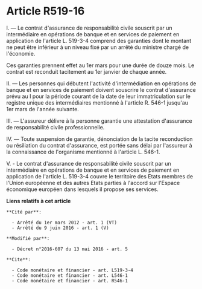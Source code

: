# Article R519-16

I. ― Le contrat d'assurance de responsabilité civile souscrit par un intermédiaire en opérations de banque et en services de
paiement en application de l'article L. 519-3-4 comprend des garanties dont le montant ne peut être inférieur à un niveau
fixé par un arrêté du ministre chargé de l'économie. 

Ces garanties prennent effet au 1er mars pour une durée de douze mois. Le contrat est reconduit tacitement au 1er janvier de
chaque année. 

II. ― Les personnes qui débutent l'activité d'intermédiation en opérations de banque et en services de paiement doivent
souscrire le contrat d'assurance prévu au I pour la période courant de la date de leur immatriculation sur le registre unique
des intermédiaires mentionné à l'article R. 546-1 jusqu'au 1er mars de l'année suivante. 

III. ― L'assureur délivre à la personne garantie une attestation d'assurance de responsabilité civile professionnelle. 

IV. ― Toute suspension de garantie, dénonciation de la tacite reconduction ou résiliation du contrat d'assurance, est portée
sans délai par l'assureur à la connaissance de l'organisme mentionné à l'article L. 546-1.

V. - Le contrat d'assurance de responsabilité civile souscrit par un intermédiaire en opérations de banque et en services de
paiement en application de l'article L. 519-3-4 couvre le territoire des Etats membres de l'Union européenne et des autres
Etats parties à l'accord sur l'Espace économique européen dans lesquels il propose ses services.

**Liens relatifs à cet article**

	**Cité par**:

	  - Arrêté du 1er mars 2012 - art. 1 (VT)
	  - Arrêté du 9 juin 2016 - art. 1 (V)

	**Modifié par**:

	  - Décret n°2016-607 du 13 mai 2016 - art. 5

	**Cite**:

	  - Code monétaire et financier - art. L519-3-4
	  - Code monétaire et financier - art. L546-1
	  - Code monétaire et financier - art. R546-1
